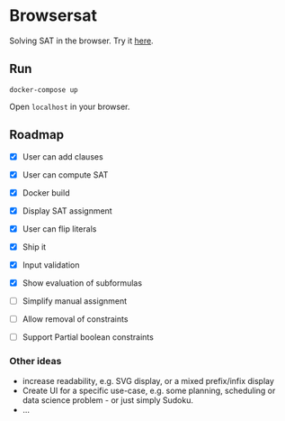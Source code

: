 # Browsersat

Solving SAT in the browser. Try it [here](https://browsersat.com).

## Run
    docker-compose up

Open `localhost` in your browser.

## Roadmap
- [x] User can add clauses
- [x] User can compute SAT
- [x] Docker build
- [x] Display SAT assignment
- [x] User can flip literals
- [x] Ship it
- [x] Input validation
- [x] Show evaluation of subformulas
- [ ] Simplify manual assignment
- [ ] Allow removal of constraints
- [ ] Support Partial boolean constraints


### Other ideas
* increase readability, e.g. SVG display, or a mixed prefix/infix display
* Create UI for a specific use-case, e.g. some planning, scheduling or data science problem - or just simply Sudoku.
* ...
